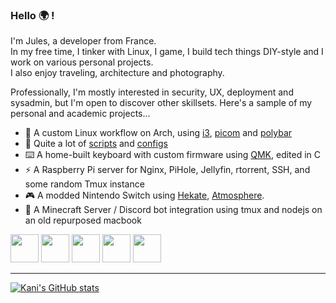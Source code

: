 ### Hello 🌍 !

I'm Jules, a developer from France.\
In my free time, I tinker with Linux, I game, I build tech things DIY-style and I work on various personal projects.\
I also enjoy traveling, architecture and photography.

Professionally, I'm mostly interested in security, UX, deployment and sysadmin, but I'm open to discover other skillsets.
Here's a sample of my personal and academic projects...
 * 🌌 A custom Linux workflow on Arch, using [i3](https://github.com/i3/i3), [picom](https://github.com/yshui/picom) and [polybar](https://github.com/polybar/polybar)
 * 📑 Quite a lot of [scripts](https://github.com/KaniDev/scripts) and [configs](https://github.com/KaniDev/configs)
 * ⌨️ A home-built keyboard with custom firmware using [QMK](https://github.com/qmk/qmk_firmware), edited in C
 * ⚡ A Raspberry Pi server for Nginx, PiHole, Jellyfin, rtorrent, SSH, and some random Tmux instance
 * 🎮 A modded Nintendo Switch using [Hekate](https://github.com/CTCaer/hekate), [Atmosphere](https://github.com/Atmosphere-NX/Atmosphere).
 * 🌲 A Minecraft Server / Discord bot integration using tmux and nodejs on an old repurposed macbook
 

<code><img 
     width="45" src="https://github.com/get-icon/geticon/blob/master/icons/archlinux.svg"></code>
<code><img 
     width="45" src="https://github.com/get-icon/geticon/blob/master/icons/react.svg"></code>
<code><img 
     height="45" src="https://github.com/get-icon/geticon/blob/master/icons/bash.svg"></code>
<code><img 
     height="45" src="https://github.com/get-icon/geticon/blob/master/icons/typescript-icon.svg"></code>
<code><img 
     height="45" src="https://github.com/get-icon/geticon/blob/master/icons/git-icon.svg"></code>

___

[![Kani's GitHub stats](https://github-readme-stats.vercel.app/api?username=KaniDev&show_icons=true&theme=tokyonight)](https://github.com/anuraghazra/github-readme-stats)
